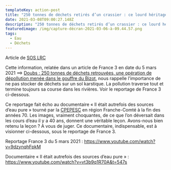```yaml
---
templateKey: action-post
title: "250 tonnes de déchets retirés d’un crassier : ce lourd héritage"
date: 2021-03-08T09:00:27.148Z
description: "250 tonnes de déchets retirés d’un crassier : ce lourd héritage"
featuredimage: /img/capture-décran-2021-03-06-à-09.44.57.png
tags:
  - Eau
  - Déchets
---
```

Article de [SOS LRC](https://www.soslrc.com/2021/03/06/250-tonnes-de-dechets-retires-dun-crassier-ce-lourd-heritage/)

Cette information, relatée dans un article de France 3 en date du 5 mars 2021 ==> [Doubs : 250 tonnes de déchets retrouvées, une opération de dépollution menée dans le gouffre du Bizot](https://france3-regions.francetvinfo.fr/bourgogne-franche-comte/doubs-250-tonnes-de-dechets-retrouvees-une-operation-de-depollution-menee-dans-le-gouffre-du-bizot-1985107.html), nous rappelle l’importance de ne pas stocker de déchets sur un sol karstique. La pollution traverse tout et termine toujours sa course dans les rivières. Voir le reportage de France 3 ci-dessous.

Ce reportage fait écho au documentaire « Il était autrefois des sources d’eau pure » tourné par la [CPEPESC](https://cpepesc.org/) en région Franche-Comté à la fin des années 70. Les images, vraiment choquantes, de ce que l’on déversait dans les cours d’eau il y a 40 ans, donnent une véritable leçon. Avons-nous bien retenu la leçon ? A vous de juger. Ce documentaire, indispensable, est à visionner ci-dessous, sous le reportage de France 3.

Reportage France 3 du 5 mars 2021 : <https://www.youtube.com/watch?v=9dzynqhFpkM>

Documentaire « Il était autrefois des sources d’eau pure » : <https://www.youtube.com/watch?v=vt3b9q1R70A&t=547s>